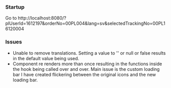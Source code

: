 ### Startup
Go to http://localhost:8080/?plUserId=1612197&orderNo=00PL004&lang=sv&selectedTrackingNo=00PL16120004

### Issues
- Unable to remove translations. Setting a value to '' or null or false results in the default value being used.
- Component re renders more than once resulting in the functions inside the hook being called over and over. Main issue is the custom loading bar I have created flickering between the original icons and the new loading bar.